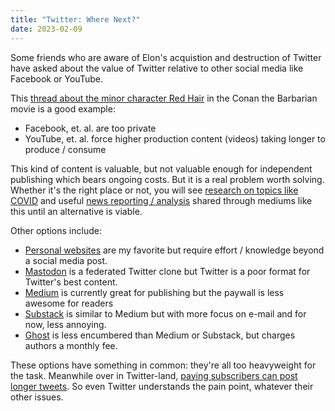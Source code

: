 ```yaml
---
title: "Twitter: Where Next?"
date: 2023-02-09
---
```


Some friends who are aware of Elon's acquistion and destruction of Twitter have asked about the value of Twitter relative to other social media like Facebook or YouTube. 

This [thread about the minor character Red Hair](https://twitter.com/hradzka/status/1611489902570639361) in the Conan the Barbarian movie is a good example:

- Facebook, et. al. are too private
- YouTube, et. al. force higher production content (videos) taking longer to produce / consume

This kind of content is valuable, but not valuable enough for independent publishing which bears ongoing costs. But it is a real problem worth solving. Whether it's the right place or not, you will see [research on topics like COVID](https://twitter.com/EricTopol/status/1332771238771630080) and useful [news reporting / analysis](https://twitter.com/NateSilver538) shared through mediums like this until an alternative is viable.

Other options include:

- [Personal websites](https://neocities.org) are my favorite but require effort / knowledge beyond a social media post.
- [Mastodon](https://joinmastodon.org) is a federated Twitter clone but Twitter is a poor format for Twitter's best content.
- [Medium](https://medium.com) is currently great for publishing but the paywall is less awesome for readers
- [Substack](https://substack.com) is similar to Medium but with more focus on e-mail and for now, less annoying.
- [Ghost](https://ghost.org) is less encumbered than Medium or Substack, but charges authors a monthly fee.

These options have something in common: they're all too heavyweight for the task. Meanwhile over in Twitter-land, [paying subscribers can post longer tweets](https://www.theverge.com/2023/2/8/23591472/twitter-blue-subscribers-longer-tweets-4000-characters). So even Twitter understands the pain point, whatever their other issues.



